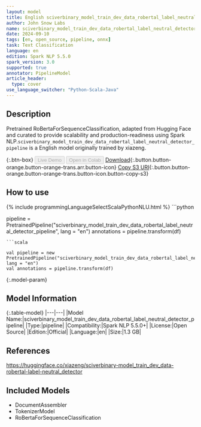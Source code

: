 ```yaml
---
layout: model
title: English sciverbinary_model_train_dev_data_robertal_label_neutral_detector_pipeline pipeline RoBertaForSequenceClassification from xiazeng
author: John Snow Labs
name: sciverbinary_model_train_dev_data_robertal_label_neutral_detector_pipeline
date: 2024-09-10
tags: [en, open_source, pipeline, onnx]
task: Text Classification
language: en
edition: Spark NLP 5.5.0
spark_version: 3.0
supported: true
annotator: PipelineModel
article_header:
  type: cover
use_language_switcher: "Python-Scala-Java"
---
```


## Description

Pretrained RoBertaForSequenceClassification, adapted from Hugging Face and curated to provide scalability and production-readiness using Spark NLP.`sciverbinary_model_train_dev_data_robertal_label_neutral_detector_pipeline` is a English model originally trained by xiazeng.

{:.btn-box}
<button class="button button-orange" disabled>Live Demo</button>
<button class="button button-orange" disabled>Open in Colab</button>
[Download](https://s3.amazonaws.com/auxdata.johnsnowlabs.com/public/models/sciverbinary_model_train_dev_data_robertal_label_neutral_detector_pipeline_en_5.5.0_3.0_1725966153604.zip){:.button.button-orange.button-orange-trans.arr.button-icon}
[Copy S3 URI](s3://auxdata.johnsnowlabs.com/public/models/sciverbinary_model_train_dev_data_robertal_label_neutral_detector_pipeline_en_5.5.0_3.0_1725966153604.zip){:.button.button-orange.button-orange-trans.button-icon.button-copy-s3}

## How to use



<div class="tabs-box" markdown="1">
{% include programmingLanguageSelectScalaPythonNLU.html %}
```python

pipeline = PretrainedPipeline("sciverbinary_model_train_dev_data_robertal_label_neutral_detector_pipeline", lang = "en")
annotations =  pipeline.transform(df)   

```
```scala

val pipeline = new PretrainedPipeline("sciverbinary_model_train_dev_data_robertal_label_neutral_detector_pipeline", lang = "en")
val annotations = pipeline.transform(df)

```
</div>

{:.model-param}
## Model Information

{:.table-model}
|---|---|
|Model Name:|sciverbinary_model_train_dev_data_robertal_label_neutral_detector_pipeline|
|Type:|pipeline|
|Compatibility:|Spark NLP 5.5.0+|
|License:|Open Source|
|Edition:|Official|
|Language:|en|
|Size:|1.3 GB|

## References

https://huggingface.co/xiazeng/sciverbinary-model_train_dev_data-robertal-label-neutral_detector

## Included Models

- DocumentAssembler
- TokenizerModel
- RoBertaForSequenceClassification